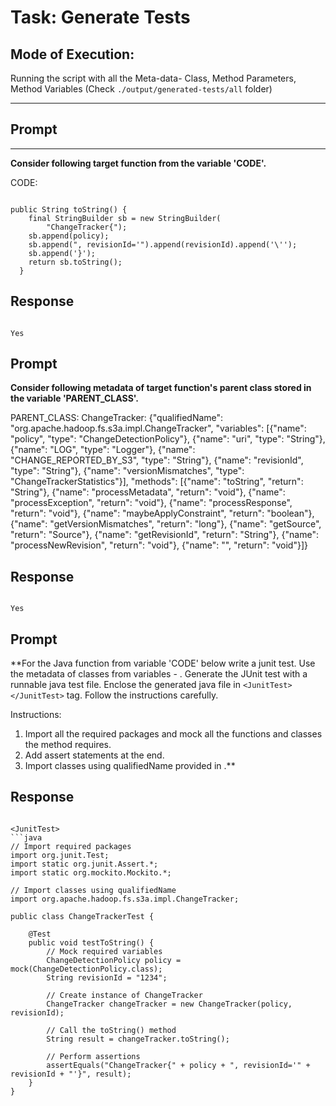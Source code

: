 # Task: Generate Tests

## Mode of Execution:

Running the script with all the Meta-data- Class, Method Parameters, Method Variables (Check `./output/generated-tests/all` folder)

---

## Prompt

****

**Consider following target function from the variable 'CODE'.**

CODE:

```

public String toString() {
    final StringBuilder sb = new StringBuilder(
        "ChangeTracker{");
    sb.append(policy);
    sb.append(", revisionId='").append(revisionId).append('\'');
    sb.append('}');
    return sb.toString();
  }

```

## Response

```

Yes

```

## Prompt

**Consider following metadata of target function's parent class stored in the variable 'PARENT_CLASS'.**


PARENT_CLASS: 
ChangeTracker: {"qualifiedName": "org.apache.hadoop.fs.s3a.impl.ChangeTracker", "variables": [{"name": "policy", "type": "ChangeDetectionPolicy"}, {"name": "uri", "type": "String"}, {"name": "LOG", "type": "Logger"}, {"name": "CHANGE_REPORTED_BY_S3", "type": "String"}, {"name": "revisionId", "type": "String"}, {"name": "versionMismatches", "type": "ChangeTrackerStatistics"}], "methods": [{"name": "toString", "return": "String"}, {"name": "processMetadata", "return": "void"}, {"name": "processException", "return": "void"}, {"name": "processResponse", "return": "void"}, {"name": "maybeApplyConstraint", "return": "boolean"}, {"name": "getVersionMismatches", "return": "long"}, {"name": "getSource", "return": "Source"}, {"name": "getRevisionId", "return": "String"}, {"name": "processNewRevision", "return": "void"}, {"name": "<clinit>", "return": "void"}]}

## Response

```

Yes

```

## Prompt

**For the Java function from variable 'CODE' below write a junit test. Use the metadata of classes from variables - <META-DATA>. Generate the JUnit test with a runnable java test file. Enclose the generated java file in `<JunitTest></JunitTest>` tag. Follow the instructions carefully. 

Instructions: 
1. Import all the required packages and mock all the functions and classes the method requires. 
2. Add assert statements at the end. 
3. Import classes using qualifiedName provided in <META-DATA>.**

## Response

```

<JunitTest>
```java
// Import required packages
import org.junit.Test;
import static org.junit.Assert.*;
import static org.mockito.Mockito.*;

// Import classes using qualifiedName
import org.apache.hadoop.fs.s3a.impl.ChangeTracker;

public class ChangeTrackerTest {

    @Test
    public void testToString() {
        // Mock required variables
        ChangeDetectionPolicy policy = mock(ChangeDetectionPolicy.class);
        String revisionId = "1234";

        // Create instance of ChangeTracker
        ChangeTracker changeTracker = new ChangeTracker(policy, revisionId);

        // Call the toString() method
        String result = changeTracker.toString();

        // Perform assertions
        assertEquals("ChangeTracker{" + policy + ", revisionId='" + revisionId + "'}", result);
    }
}
```
</JunitTest>


```